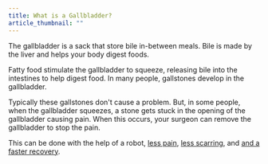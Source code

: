 ```yaml
---
title: What is a Gallbladder?
article_thumbnail: ""
---
```

<p>The gallbladder is a sack that store bile in-between meals. Bile is made by the liver and helps your body digest foods.</p><p>Fatty food stimulate the gallbladder to squeeze, releasing bile into the intestines to help digest food. In many people, gallstones develop in the gallbladder. </p><p>Typically these gallstones don't cause a problem. But, in some people, when the gallbladder squeezes, a stone gets stuck in the opening of the gallbladder causing pain. When this occurs, your surgeon can remove the gallbladder to stop the pain. </p><p>This can be done with the help of a robot, <a href="/more-info/less-pain">less pain</a>, <a href="/more-info/less-scarring">less scarring</a>, and <a href="/more-info/quicker-recovery">and a faster recovery</a>.</p>
